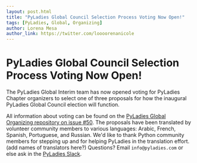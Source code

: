 ```yaml
---
layout: post.html
title: "PyLadies Global Council Selection Process Voting Now Open!"
tags: [PyLadies, Global, Organizing]
author: Lorena Mesa
author_link: https://twitter.com/loooorenanicole
---
```



PyLadies Global Council Selection Process Voting Now Open!
====================================================================================

The PyLadies Global Interim team has now opened voting for PyLadies Chapter organizers to select one of three proposals for how the inaugural PyLadies Global Council election will function. 

All information about voting can be found on the [PyLadies Global Organizing repository on issue #50](https://github.com/pyladies/global-organizing/issues/50).
The proposals have been translated by volunteer community members to various languages: Arabic, French, Spanish, Portuguese, and Russian.
We'd like to thank Python community members for stepping up and for helping PyLadies in the translation effort.
(add names of translators here?)
Questions? Email `info@pyladies.com` or else ask in the [PyLadies Slack](https://slackin.pyladies.com/). 
